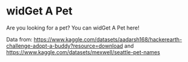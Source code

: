 # widGet A Pet

Are you looking for a pet? You can widGet A Pet here!

Data from: https://www.kaggle.com/datasets/aadarsh168/hackerearth-challenge-adopt-a-buddy?resource=download
and https://www.kaggle.com/datasets/mexwell/seattle-pet-names

